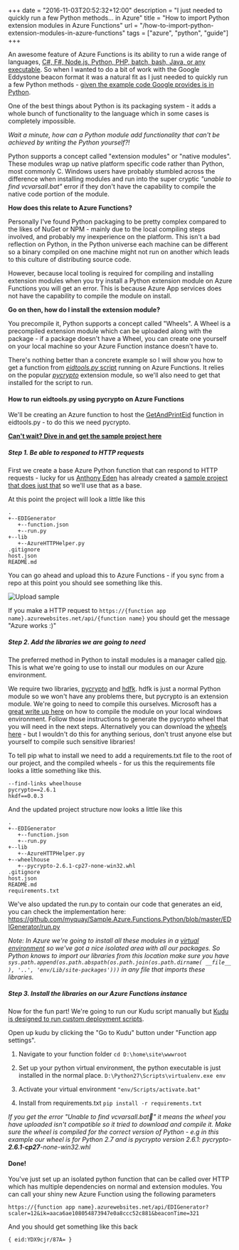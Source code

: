 +++
date = "2016-11-03T20:52:32+12:00"
description = "I just needed to quickly run a few Python methods... in Azure"
title = "How to import Python extension modules in Azure Functions"
url = "/how-to-import-python-extension-modules-in-azure-functions"
tags = ["azure", "python", "guide"]
+++

An awesome feature of Azure Functions is its ability to run a wide range of languages,  [C#, F#, Node.js, Python, PHP, batch, bash, Java, or any executable](https://azure.microsoft.com/en-us/documentation/articles/functions-overview/). So when I wanted to do a bit of work with the Google Eddystone beacon format it was a natural fit as I just needed to quickly run a few Python methods - [given the example code Google provides is in Python](https://github.com/google/eddystone/tree/master/eddystone-eid).

One of the best things about Python is its packaging system - it adds a whole bunch of functionality to the language which in some cases is completely impossible. 

*Wait a minute, how can a Python module add functionality that can't be achieved by writing the Python yourself?!*

Python supports a concept called "extension modules" or "native modules". These modules wrap up native platform specific code rather than Python, most commonly C. Windows users have probably stumbled across the difference when installing modules and run into the super cryptic _"unable to find vcvarsall.bat"_ error if they don't have the capability to compile the native code portion of the module.

**How does this relate to Azure Functions?**

Personally I've found Python packaging to be pretty complex compared to the likes of NuGet or NPM - mainly due to the local compiling steps involved, and probably my inexperience on the platform. This isn't a bad reflection on Python, in the Python universe each machine can be different so a binary compiled on one machine might not run on another which leads to this culture of distributing source code.

However, because local tooling is required for compiling and installing extension modules when you try install a Python extension module on Azure Functions you will get an error. This is because Azure App services does not have the capability to compile the module on install.

**Go on then, how do I install the extension module?**

You precompile it, Python supports a concept called "Wheels". A Wheel is a precompiled extension module which can be uploaded along with the package - if a package doesn't have a Wheel, you can create one yourself on your local machine so your Azure Function instance doesn't have to. 

There's nothing better than a concrete example so I will show you how to get a function from [_eidtools.py_ script](https://github.com/google/eddystone/blob/master/eddystone-eid/tools/eidtools.py) running on Azure Functions. It relies on the popular _[pycrypto](pycrypto.org)_ extension module, so we'll also need to get that installed for the script to run.

#### How to run eidtools.py using pycrypto on Azure Functions

We'll be creating an Azure function to host the [GetAndPrintEid](https://github.com/google/eddystone/blob/master/eddystone-eid/tools/eidtools.py#L265) function in eidtools.py - to do this we need pycrypto.

**[Can't wait? Dive in and get the sample project here](https://github.com/myquay/Sample.Azure.Functions.Python)**

##### Step 1. Be able to responed to HTTP requests

First we create a base Azure Python function that can respond to HTTP requests - lucky for us [Anthony Eden](https://mediarealm.com.au/) has already created a [sample project that does just that](https://github.com/anthonyeden/Azure-Functions-Python-HTTP-Example) so we'll use that as a base.

At this point the project will look a little like this

```
.
+--EDIGenerator
   +--function.json       
   +--run.py              
+--lib                     
   +--AzureHTTPHelper.py
.gitignore
host.json
README.md
```

You can go ahead and upload this to Azure Functions - if you sync from a repo at this point you should see something like this.

![Upload sample](/images/edigenerator.png)

If you make a HTTP request to `https://{function app name}.azurewebsites.net/api/{function name}` you should get the message "Azure works :)"

##### Step 2. Add the libraries we are going to need

The preferred method in Python to install modules is a manager called [pip](https://docs.python.org/3/installing/). This is what we're going to use to install our modules on our Azure environment.

We require two libraries, [pycrypto](https://pypi.python.org/pypi/pycrypto) and [hdfk](https://pypi.python.org/pypi/hkdf). hdfk is just a normal Python module so we won't have any problems there, but pycrypto is an extension module. We're going to need to compile this ourselves. Microsoft has a [great write up here](https://blogs.msdn.microsoft.com/azureossds/2015/06/29/install-native-python-modules-on-azure-web-apps-api-apps/) on how to compile the module on your local windows environment. Follow those instructions to generate the pycrypto wheel that you will need in the next steps. Alternatively you can download the [wheels here](http://www.voidspace.org.uk/python/modules.shtml#pycrypto) - but I wouldn't do this for anything serious, don't trust anyone else but yourself to compile such sensitive libraries!

To tell pip what to install we need to add a requirements.txt file to the root of our project, and the compiled wheels - for us this the requirements file looks a little something like this.

```
--find-links wheelhouse
pycrypto==2.6.1
hkdf==0.0.3
```

And the updated project structure now looks a little like this

```
.
+--EDIGenerator
   +--function.json       
   +--run.py              
+--lib                     
   +--AzureHTTPHelper.py
+--wheelhouse
   +--pycrypto-2.6.1-cp27-none-win32.whl
.gitignore
host.json
README.md
requirements.txt
```

We've also updated the run.py to contain our code that generates an eid, you can check the implementation here: https://github.com/myquay/Sample.Azure.Functions.Python/blob/master/EDIGenerator/run.py

*Note: In Azure we're going to install all these modules in a [virtual environment](http://docs.python-guide.org/en/latest/dev/virtualenvs/) so we've got a nice isolated area with all our packages. So Python knows to import our libraries from this location make sure you have `sys.path.append(os.path.abspath(os.path.join(os.path.dirname( __file__ ), '..', 'env/Lib/site-packages')))` in any file that imports these libraries.*

##### Step 3. Install the libraries on our Azure Functions instance

Now for the fun part! We're going to run our Kudu script manually but [Kudu is designed to run custom deployment scripts](https://azure.microsoft.com/en-us/documentation/videos/custom-web-site-deployment-scripts-with-kudu/).

Open up kudu by clicking the "Go to Kudu" button under "Function app settings".

1. Navigate to your function folder
`cd D:\home\site\wwwroot`

2. Set up your python virtual environment, the python executable is just installed in the normal place.
`D:\Python27\Scripts\virtualenv.exe env`

3. Activate your virtual environment
`"env/Scripts/activate.bat"`

3. Install from requirements.txt
`pip install -r requirements.txt`

*If you get the error "Unable to find vcvarsall.bat" it means the wheel you have uploaded isn't compatible so it tried to download and compile it. Make sure the wheel is compiled for the correct version of Python - e.g in this example our wheel is for Python 2.7 and is pycrypto version 2.6.1: pycrypto-**2.6.1**-**cp27**-none-win32.whl*

#### Done!

You've just set up an isolated python function that can be called over HTTP which has multiple dependencies on normal and extension modules. You can call your shiny new Azure Function using the following parameters 


    https://{function app name}.azurewebsites.net/api/EDIGenerator?scaler=12&ik=aaca6ae108054873947e0a8ccc52c881&beaconTime=321


And you should get something like this back


    { eid:YDX9cjr/87A= }
